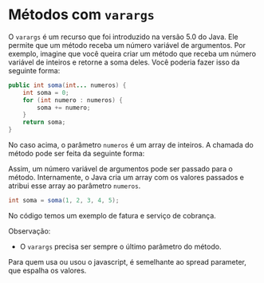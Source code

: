 # Métodos com `varargs`

O `varargs` é um recurso que foi introduzido na versão 5.0 do Java. Ele permite que um método receba um número variável de argumentos. Por exemplo, imagine que você queira criar um método que receba um número variável de inteiros e retorne a soma deles. Você poderia fazer isso da seguinte forma:

```java
public int soma(int... numeros) {
    int soma = 0;
    for (int numero : numeros) {
        soma += numero;
    }
    return soma;
}
```

No caso acima, o parâmetro `numeros` é um array de inteiros. A chamada do método pode ser feita da seguinte forma:

Assim, um número variável de argumentos pode ser passado para o método. Internamente, o Java cria um array com os valores passados e atribui esse array ao parâmetro `numeros`.

```java
int soma = soma(1, 2, 3, 4, 5);
```

No código temos um exemplo de fatura e serviço de cobrança.

Observação:

- O `varargs` precisa ser sempre o último parâmetro do método.

Para quem usa ou usou o javascript, é semelhante ao spread parameter, que espalha os valores.
